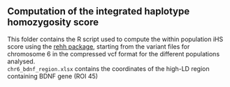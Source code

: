 ## Computation of the integrated haplotype homozygosity score 

This folder contains the R script used to compute the within population iHS score using the [rehh package](https://cran.r-project.org/web/packages/rehh/vignettes/rehh.html), starting from the variant files for chromosome 6 in the compressed vcf format for the different populations analysed. <br />
`chr6_bdnf_region.xlsx` contains the coordinates of the high-LD region containing BDNF gene (ROI 45)